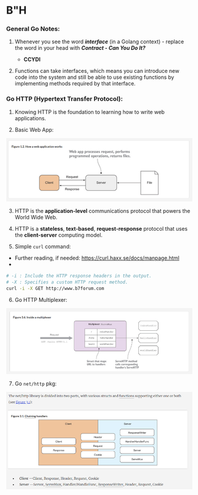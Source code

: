 # B"H



### General Go Notes:

1. Whenever you see the word ***interface*** (in a Golang context) - replace the word in your head with ***Contract - Can You Do It?***
    - **CCYDI**

2. Functions can take interfaces, which means you can introduce new code into the system and still be able to use existing functions by implementing methods required by that interface.



### Go HTTP (Hypertext Transfer Protocol):

1. Knowing HTTP is the foundation to learning how to write web applications.


2. Basic Web App:

![](basic-app.png)


3. HTTP is the **application-level** communications protocol that powers the World Wide Web.


4. HTTP is a **stateless**, **text-based**, **request-response** protocol that uses the **client-server** computing model.


5. Simple `curl` command:
- Further reading, if needed: https://curl.haxx.se/docs/manpage.html
- 

```sh
# -i : Include the HTTP response headers in the output.
# -X : Specifies a custom HTTP request method.
curl -i -X GET http://www.b7forum.com
```


6. Go HTTP Multiplexer:

![](multiplexer.png)


7. Go `net/http` pkg:

![](http-library.png)
